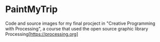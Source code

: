 # PaintMyTrip

Code and source images for my final procject in "Creative Programming with Processing", a course that used the open source graphic library Processing[https://processing.org]
